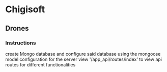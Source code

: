 # Chigisoft
## Drones



### Instructions
create Mongo database and configure said database using the mongoose model configuration for the server
view '/app_api/routes/index' to view api routes for different functionalities 

